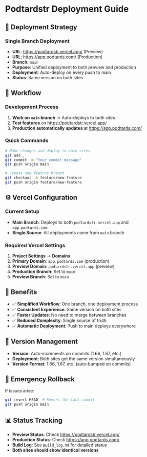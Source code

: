 # Podtardstr Deployment Guide

## 🎯 **Deployment Strategy**

### **Single Branch Deployment**
- **URL**: https://podtardstr.vercel.app/ (Preview)
- **URL**: https://app.podtards.com/ (Production)
- **Branch**: `main`
- **Purpose**: Unified deployment to both preview and production
- **Deployment**: Auto-deploy on every push to main
- **Status**: Same version on both sites

## 🚀 **Workflow**

### **Development Process**
1. **Work on `main` branch** → Auto-deploys to both sites
2. **Test features** on https://podtardstr.vercel.app/
3. **Production automatically updates** at https://app.podtards.com/

### **Quick Commands**
```bash
# Make changes and deploy to both sites
git add .
git commit -m "Your commit message"
git push origin main

# Create new feature branch
git checkout -b feature/new-feature
git push origin feature/new-feature
```

## ⚙️ **Vercel Configuration**

### **Current Setup**
- **Main Branch**: Deploys to both `podtardstr.vercel.app` and `app.podtards.com`
- **Single Source**: All deployments come from `main` branch

### **Required Vercel Settings**
1. **Project Settings** → **Domains**
2. **Primary Domain**: `app.podtards.com` (production)
3. **Preview Domain**: `podtardstr.vercel.app` (preview)
4. **Production Branch**: Set to `main`
5. **Preview Branch**: Set to `main`

## 🎯 **Benefits**
- ✅ **Simplified Workflow**: One branch, one deployment process
- ✅ **Consistent Experience**: Same version on both sites
- ✅ **Faster Updates**: No need to merge between branches
- ✅ **Reduced Complexity**: Single source of truth
- ✅ **Automatic Deployment**: Push to main deploys everywhere

## 📝 **Version Management**
- **Version**: Auto-increments on commits (1.66, 1.67, etc.)
- **Deployment**: Both sites get the same version simultaneously
- **Version Format**: 1.66, 1.67, etc. (auto-bumped on commits)

## 🔄 **Emergency Rollback**
If issues arise:
```bash
git revert HEAD  # Revert the last commit
git push origin main
```

## 📊 **Status Tracking**
- **Preview Status**: Check https://podtardstr.vercel.app/
- **Production Status**: Check https://app.podtards.com/
- **Build Log**: See `Build_log.md` for detailed status
- **Both sites should show identical versions** 